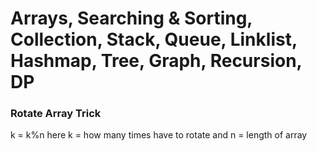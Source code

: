 
# Arrays, Searching & Sorting, Collection, Stack, Queue, Linklist, Hashmap, Tree, Graph, Recursion, DP

### Rotate Array Trick
k = k%n
here k = how many times have to rotate and n = length of array




